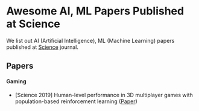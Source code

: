 # Awesome AI, ML Papers Published at Science
We list out AI (Artificial Intelligence), ML (Machine Learning) papers published at [Science](https://www.science.org/) journal.

## Papers
#### Gaming
- [Science 2019] Human-level performance in 3D multiplayer games with population-based reinforcement learning ([Paper](https://www.science.org/doi/full/10.1126/science.aau6249))
